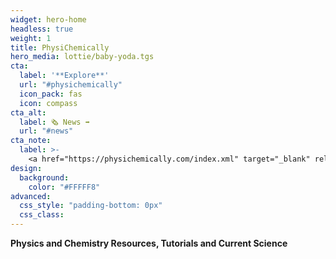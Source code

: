```yaml
---
widget: hero-home
headless: true
weight: 1
title: PhysiChemically
hero_media: lottie/baby-yoda.tgs
cta:
  label: '**Explore**'
  url: "#physichemically"
  icon_pack: fas
  icon: compass
cta_alt:
  label: 🗞️ News ➡️
  url: "#news"
cta_note:
  label: >-
    <a href="https://physichemically.com/index.xml" target="_blank" rel="noopener"><i class="fas fa-rss mr-1"></i>**Subscribe** to the **RSS channel**</a> if you don't want to miss any update.<br><a href="https://discord.gg/kJqPqTJ" target="_blank" rel="noopener"><i class="fab fa-discord mr-1"></i>**Join** the **Discord server**</a> to actively participate in the website by commenting, giving your opinion, making requests, suggestions...
design:
  background:
    color: "#FFFFF8"
advanced:
  css_style: "padding-bottom: 0px"
  css_class: 
---
```


**Physics and Chemistry Resources, Tutorials and Current Science**